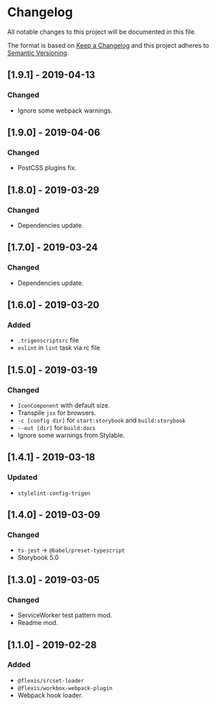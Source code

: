 # Changelog

All notable changes to this project will be documented in this file.

The format is based on [Keep a Changelog](http://keepachangelog.com/en/1.0.0/)
and this project adheres to [Semantic Versioning](http://semver.org/spec/v2.0.0.html).

## [1.9.1] - 2019-04-13
### Changed
- Ignore some webpack warnings.

## [1.9.0] - 2019-04-06
### Changed
- PostCSS plugins fix.

## [1.8.0] - 2019-03-29
### Changed
- Dependencies update.

## [1.7.0] - 2019-03-24
### Changed
- Dependencies update.

## [1.6.0] - 2019-03-20
### Added
- `.trigenscriptsrc` file
- `eslint` in `lint` task via rc file

## [1.5.0] - 2019-03-19
### Changed
- `IconComponent` with default size.
- Transpile `jsx` for browsers.
- `-c [config dir]` for `start:storybook` and `build:storybook`
- `--out [dir]` for `build:docs`
- Ignore some warnings from Stylable.

## [1.4.1] - 2019-03-18
### Updated
- `stylelint-config-trigen`

## [1.4.0] - 2019-03-09
### Changed
- `ts-jest` -> `@babel/preset-typescript`
- Storybook 5.0

## [1.3.0] - 2019-03-05
### Changed
- ServiceWorker test pattern mod.
- Readme mod.

## [1.1.0] - 2019-02-28
### Added
- `@flexis/srcset-loader`
- `@flexis/workbox-webpack-plugin`
- Webpack hook loader.
